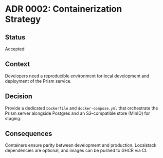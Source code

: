 # ADR 0002: Containerization Strategy

## Status

Accepted

## Context

Developers need a reproducible environment for local development and deployment
of the Prism service.

## Decision

Provide a dedicated `Dockerfile` and `docker-compose.yml` that orchestrate the
Prism server alongside Postgres and an S3-compatible store (MinIO) for staging.

## Consequences

Containers ensure parity between development and production. Localstack
dependencies are optional, and images can be pushed to GHCR via CI.
